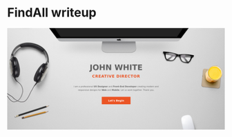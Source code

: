 <h1>FindAll writeup</h1>

![This is an image](https://github.com/infosecby/InfoSecBY-CTF/blob/main/CTF%202021/Tasks/Hello/FindAll/FindAll.png)



